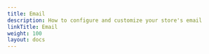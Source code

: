 ```yaml
---
title: Email
description: How to configure and customize your store's email
linkTitle: Email 
weight: 100
layout: docs
---
```

